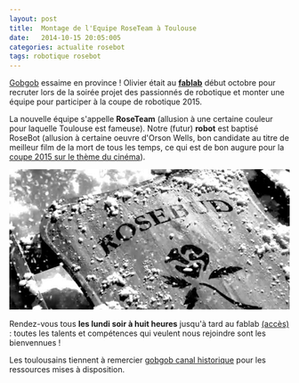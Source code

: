 ```yaml
---
layout: post
title:  Montage de l'Equipe RoseTeam à Toulouse
date:   2014-10-15 20:05:005
categories: actualite rosebot
tags: robotique rosebot
---
```


[Gobgob](http://gobgob-technology.fr) essaime en province !
Olivier était au [__fablab__](http://www.artilect.fr/) début octobre pour recruter lors de la soirée projet des passionnés de robotique et monter une équipe pour participer à la coupe de robotique 2015.

La nouvelle équipe s'appelle __RoseTeam__ (allusion à une certaine couleur pour laquelle Toulouse est fameuse).
Notre (futur) __robot__ est baptisé RoseBot (allusion à certaine oeuvre d'Orson Wells, bon candidate au titre de meilleur film de la mort de tous les temps, ce qui est de bon augure pour la [coupe 2015 sur le thème du cinéma](/_posts/2014-09-15-coupe-2015)).

![rosebud](/img/rosebud.jpg)

Rendez-vous tous __les lundi soir à huit heures__ jusqu'à tard au fablab [(accès)](http://www.artilect.fr/contact/) : toutes les talents et compétences qui veulent nous rejoindre sont les bienvennues !

Les toulousains tiennent à remercier [gobgob canal historique](/equipe.html) pour les ressources mises à disposition. 

